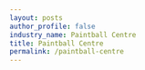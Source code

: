 ```yaml
---
layout: posts 
author_profile: false 
industry_name: Paintball Centre
title: Paintball Centre
permalink: /paintball-centre
---
```

